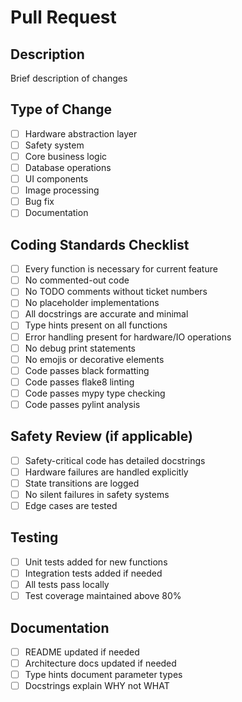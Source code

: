 # Pull Request

## Description

Brief description of changes

## Type of Change

- [ ] Hardware abstraction layer
- [ ] Safety system
- [ ] Core business logic
- [ ] Database operations
- [ ] UI components
- [ ] Image processing
- [ ] Bug fix
- [ ] Documentation

## Coding Standards Checklist

- [ ] Every function is necessary for current feature
- [ ] No commented-out code
- [ ] No TODO comments without ticket numbers
- [ ] No placeholder implementations
- [ ] All docstrings are accurate and minimal
- [ ] Type hints present on all functions
- [ ] Error handling present for hardware/IO operations
- [ ] No debug print statements
- [ ] No emojis or decorative elements
- [ ] Code passes black formatting
- [ ] Code passes flake8 linting
- [ ] Code passes mypy type checking
- [ ] Code passes pylint analysis

## Safety Review (if applicable)

- [ ] Safety-critical code has detailed docstrings
- [ ] Hardware failures are handled explicitly
- [ ] State transitions are logged
- [ ] No silent failures in safety systems
- [ ] Edge cases are tested

## Testing

- [ ] Unit tests added for new functions
- [ ] Integration tests added if needed
- [ ] All tests pass locally
- [ ] Test coverage maintained above 80%

## Documentation

- [ ] README updated if needed
- [ ] Architecture docs updated if needed
- [ ] Type hints document parameter types
- [ ] Docstrings explain WHY not WHAT
